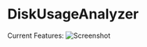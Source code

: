 # DiskUsageAnalyzer
Current Features:
![Screenshot](https://raw.githubusercontent.com/sgeisbacher/diskusageanalyzer/master/docs/screenshot01.png)
